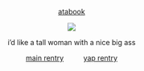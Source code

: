 <div align="center">
  
  [atabook](https://gojo.atabook.org/) 
 </div>

<p align="center"> <img src="https://i.postimg.cc/h4JysDST/image-2024-07-24-202424888-removebg-preview.png" > </p> 

<div align="center">

$\text{i'd \ like \ a \ tall \ woman \ \ \  with \ a \ nice \ big \ ass}$ 
<div align="center">
  
  [main rentry](https://rentry.co/champoon)  ‎ ‎ ‎ ‎ ‎ ‎ ‎ ‎ ‎ ‎[yap rentry](https://rentry.co/pussyeater69)
 </div>
